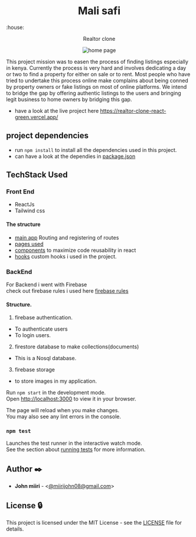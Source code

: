 <h1 align="center">Mali safi</h1>:house:
<p align="center">Realtor clone</p>

<p align="center">
  <img src="https://github.com/Johnteh/realtor-clone-react/blob/main/src/assets/svg/realtor%20clone.png"
       alt="home page"
       width="full"
  >
</p>

This project mission  was to easen the process of finding listings especially in kenya.
Currently the process is very hard and involves dedicating a day or two to find a property for either on sale or to rent. Most people who have tried to undertake this process online make complains about being conned by property owners or fake listings on most of online platforms. 
We intend to bridge the gap by offering authentic listings to the users and bringing legit  business to home owners by bridging this gap.
- have a look at the live project here https://realtor-clone-react-green.vercel.app/ 

## project dependencies
- run `npm install` to install all the dependencies used in this project. 
- can have a look at the dependies in [package.json](./package.json)

## TechStack Used
    
### Front End
- ReactJs
- Tailwind css
#### The structure 
- [main app](./src/App.js) Routing and registering of routes 
- [pages used](./src/pages)
- [components](./src/components/) to maximize code reusability in react
- [hooks](./src/hooks/) custom hooks i used in the project.

### BackEnd
For Backend i went with Firebase\
check out firebase rules i used here [firebase rules](./rules.txt)
#### Structure.
1. firebase authentication.
* To authenticate users
* To login users.
2. firestore database to make collections(documents)
* This is a Nosql database. 
3. firebase storage 
* to store images in my application.

Run `npm start` in the development mode.\
Open [http://localhost:3000](http://localhost:3000) to view it in your browser.

The page will reload when you make changes.\
You may also see any lint errors in the console.

### `npm test`

Launches the test runner in the interactive watch mode.\
See the section about [running tests](https://facebook.github.io/create-react-app/docs/running-tests) for more information.

## Author :black_nib:

- **John miiri** - <[@miirijohn08@gmail.com](https://github.com/Johnteh)>

## License :lock:

This project is licensed under the MIT License - see the [LICENSE](./LICENSE) file for details.
